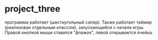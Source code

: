 # project_three
программа работает (шестиугольный сапер).
Также работает таймер (реализован отдельным классом), запускающийся с начала игры.
Правой кнопкой мыши ставится "флажок", левой открывается ячейка. 
